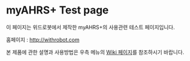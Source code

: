 myAHRS+ Test page
=======================

이 페이지는 위드로봇에서 제작한 myAHRS+의 사용관련 테스트 페이지입니다.

홈페이지 : http://withrobot.com

본 제품에 관한 설명과 사용방법은 우측 메뉴의 [Wiki 페이지](https://github.com/zeropk/Test_AHRS/wiki)를 참조하시기 바랍니다.

